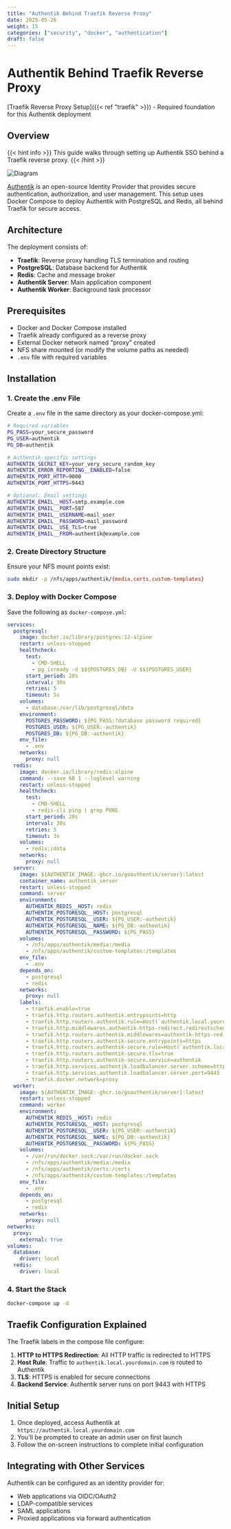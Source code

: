 ```yaml
---
title: "Authentik Behind Traefik Reverse Proxy"
date: 2025-05-26
weight: 15
categories: ["security", "docker", "authentication"]
draft: false
---
```


# Authentik Behind Traefik Reverse Proxy

[Traefik Reverse Proxy Setup]({{< ref "traefik" >}}) - Required foundation for this Authentik deployment
## Overview

{{< hint info >}}
This guide walks through setting up Authentik SSO behind a Traefik reverse proxy.
{{< /hint >}}

![Diagram](https://raw.githubusercontent.com/M7mdBinGhaith/homelab/18eea4d899108f13c3865dacda952ae65f7939b3/compose-stacks/authentik/auth.svg)

[Authentik](https://goauthentik.io/) is an open-source Identity Provider that provides secure authentication, authorization, and user management. This setup uses Docker Compose to deploy Authentik with PostgreSQL and Redis, all behind Traefik for secure access.




## Architecture



The deployment consists of:

- **Traefik**: Reverse proxy handling TLS termination and routing
- **PostgreSQL**: Database backend for Authentik
- **Redis**: Cache and message broker
- **Authentik Server**: Main application component
- **Authentik Worker**: Background task processor


## Prerequisites

- Docker and Docker Compose installed
- Traefik already configured as a reverse proxy
- External Docker network named "proxy" created
- NFS share mounted (or modify the volume paths as needed)
- `.env` file with required variables

## Installation

### 1. Create the .env File

Create a `.env` file in the same directory as your docker-compose.yml:

```bash
# Required variables
PG_PASS=your_secure_password
PG_USER=authentik
PG_DB=authentik

# Authentik-specific settings
AUTHENTIK_SECRET_KEY=your_very_secure_random_key
AUTHENTIK_ERROR_REPORTING__ENABLED=false
AUTHENTIK_PORT_HTTP=9000
AUTHENTIK_PORT_HTTPS=9443

# Optional: Email settings
AUTHENTIK_EMAIL__HOST=smtp.example.com
AUTHENTIK_EMAIL__PORT=587
AUTHENTIK_EMAIL__USERNAME=mail_user
AUTHENTIK_EMAIL__PASSWORD=mail_password
AUTHENTIK_EMAIL__USE_TLS=true
AUTHENTIK_EMAIL__FROM=authentik@example.com
```

### 2. Create Directory Structure

Ensure your NFS mount points exist:

```bash
sudo mkdir -p /nfs/apps/authentik/{media,certs,custom-templates}
```

### 3. Deploy with Docker Compose

Save the following as `docker-compose.yml`:

```yaml
services:
  postgresql:
    image: docker.io/library/postgres:12-alpine
    restart: unless-stopped
    healthcheck:
      test:
        - CMD-SHELL
        - pg_isready -d $${POSTGRES_DB} -U $${POSTGRES_USER}
      start_period: 20s
      interval: 30s
      retries: 5
      timeout: 5s
    volumes:
      - database:/var/lib/postgresql/data
    environment:
      POSTGRES_PASSWORD: ${PG_PASS:?database password required}
      POSTGRES_USER: ${PG_USER:-authentik}
      POSTGRES_DB: ${PG_DB:-authentik}
    env_file:
      - .env
    networks:
      proxy: null
  redis:
    image: docker.io/library/redis:alpine
    command: --save 60 1 --loglevel warning
    restart: unless-stopped
    healthcheck:
      test:
        - CMD-SHELL
        - redis-cli ping | grep PONG
      start_period: 20s
      interval: 30s
      retries: 5
      timeout: 3s
    volumes:
      - redis:/data
    networks:
      proxy: null
  server:
    image: ${AUTHENTIK_IMAGE:-ghcr.io/goauthentik/server}:latest
    container_name: authentik_server
    restart: unless-stopped
    command: server
    environment:
      AUTHENTIK_REDIS__HOST: redis
      AUTHENTIK_POSTGRESQL__HOST: postgresql
      AUTHENTIK_POSTGRESQL__USER: ${PG_USER:-authentik}
      AUTHENTIK_POSTGRESQL__NAME: ${PG_DB:-authentik}
      AUTHENTIK_POSTGRESQL__PASSWORD: ${PG_PASS}
    volumes:
      - /nfs/apps/authentik/media:/media
      - /nfs/apps/authentik/custom-templates:/templates
    env_file:
      - .env
    depends_on:
      - postgresql
      - redis
    networks:
      proxy: null
    labels:
      - traefik.enable=true
      - traefik.http.routers.authentik.entrypoints=http
      - traefik.http.routers.authentik.rule=Host(`authentik.local.yourdomain.com`)
      - traefik.http.middlewares.authentik-https-redirect.redirectscheme.scheme=https
      - traefik.http.routers.authentik.middlewares=authentik-https-redirect
      - traefik.http.routers.authentik-secure.entrypoints=https
      - traefik.http.routers.authentik-secure.rule=Host(`authentik.local.yourdomain.com`)
      - traefik.http.routers.authentik-secure.tls=true
      - traefik.http.routers.authentik-secure.service=authentik
      - traefik.http.services.authentik.loadbalancer.server.scheme=https
      - traefik.http.services.authentik.loadbalancer.server.port=9443
      - traefik.docker.network=proxy
  worker:
    image: ${AUTHENTIK_IMAGE:-ghcr.io/goauthentik/server}:latest
    restart: unless-stopped
    command: worker
    environment:
      AUTHENTIK_REDIS__HOST: redis
      AUTHENTIK_POSTGRESQL__HOST: postgresql
      AUTHENTIK_POSTGRESQL__USER: ${PG_USER:-authentik}
      AUTHENTIK_POSTGRESQL__NAME: ${PG_DB:-authentik}
      AUTHENTIK_POSTGRESQL__PASSWORD: ${PG_PASS}
    volumes:
      - /var/run/docker.sock:/var/run/docker.sock
      - /nfs/apps/authentik/media:/media
      - /nfs/apps/authentik/certs:/certs
      - /nfs/apps/authentik/custom-templates:/templates
    env_file:
      - .env
    depends_on:
      - postgresql
      - redis
    networks:
      proxy: null
networks:
  proxy:
    external: true
volumes:
  database:
    driver: local
  redis:
    driver: local
```

### 4. Start the Stack

```bash
docker-compose up -d
```

## Traefik Configuration Explained


The Traefik labels in the compose file configure:

1. **HTTP to HTTPS Redirection**: All HTTP traffic is redirected to HTTPS
2. **Host Rule**: Traffic to `authentik.local.yourdomain.com` is routed to Authentik
3. **TLS**: HTTPS is enabled for secure connections
4. **Backend Service**: Authentik server runs on port 9443 with HTTPS

## Initial Setup

1. Once deployed, access Authentik at `https://authentik.local.yourdomain.com`
2. You'll be prompted to create an admin user on first launch
3. Follow the on-screen instructions to complete initial configuration



## Integrating with Other Services

Authentik can be configured as an identity provider for:

- Web applications via OIDC/OAuth2
- LDAP-compatible services
- SAML applications
- Proxied applications via forward authentication

